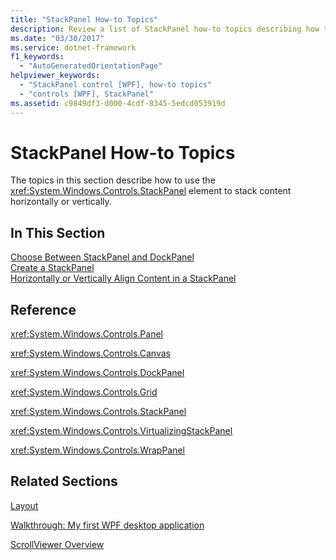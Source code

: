 ```yaml
---
title: "StackPanel How-to Topics"
description: Review a list of StackPanel how-to topics describing how to use the StackPanel element to stack content horizontally or vertically.
ms.date: "03/30/2017"
ms.service: dotnet-framework
f1_keywords: 
  - "AutoGeneratedOrientationPage"
helpviewer_keywords: 
  - "StackPanel control [WPF], how-to topics"
  - "controls [WPF], StackPanel"
ms.assetid: c9849df3-d000-4cdf-8345-5edcd053919d
---
```

# StackPanel How-to Topics

The topics in this section describe how to use the <xref:System.Windows.Controls.StackPanel> element to stack content horizontally or vertically.  
  
## In This Section  

[Choose Between StackPanel and DockPanel](how-to-choose-between-stackpanel-and-dockpanel.md)  
[Create a StackPanel](how-to-create-a-stackpanel.md)  
[Horizontally or Vertically Align Content in a StackPanel](how-to-horizontally-or-vertically-align-content-in-a-stackpanel.md)  
  
## Reference  

<xref:System.Windows.Controls.Panel>  
  
<xref:System.Windows.Controls.Canvas>  
  
<xref:System.Windows.Controls.DockPanel>  
  
<xref:System.Windows.Controls.Grid>  
  
<xref:System.Windows.Controls.StackPanel>  
  
<xref:System.Windows.Controls.VirtualizingStackPanel>  
  
<xref:System.Windows.Controls.WrapPanel>  
  
## Related Sections  

[Layout](../advanced/layout.md)  
  
[Walkthrough: My first WPF desktop application](../get-started/walkthrough-my-first-wpf-desktop-application.md)  
  
[ScrollViewer Overview](scrollviewer-overview.md)
